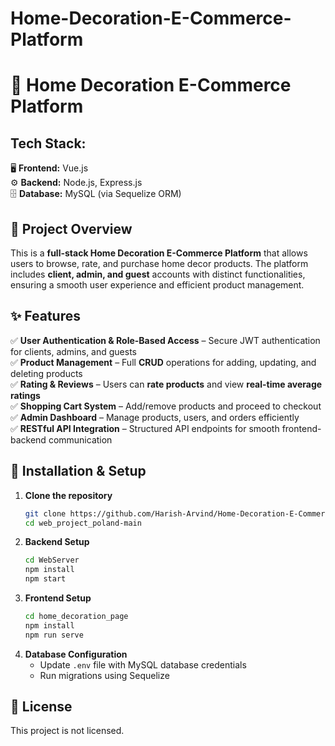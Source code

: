 # Home-Decoration-E-Commerce-Platform

# **🏡 Home Decoration E-Commerce Platform**  

## **Tech Stack:**  
🖥️ **Frontend:** Vue.js  
⚙️ **Backend:** Node.js, Express.js  
🗄️ **Database:** MySQL (via Sequelize ORM)  

## **📌 Project Overview**  
This is a **full-stack Home Decoration E-Commerce Platform** that allows users to browse, rate, and purchase home decor products. The platform includes **client, admin, and guest** accounts with distinct functionalities, ensuring a smooth user experience and efficient product management.  

## **✨ Features**  
✅ **User Authentication & Role-Based Access** – Secure JWT authentication for clients, admins, and guests  
✅ **Product Management** – Full **CRUD** operations for adding, updating, and deleting products  
✅ **Rating & Reviews** – Users can **rate products** and view **real-time average ratings**  
✅ **Shopping Cart System** – Add/remove products and proceed to checkout  
✅ **Admin Dashboard** – Manage products, users, and orders efficiently  
✅ **RESTful API Integration** – Structured API endpoints for smooth frontend-backend communication  

## **🚀 Installation & Setup**  
1. **Clone the repository**  
   ```bash
   git clone https://github.com/Harish-Arvind/Home-Decoration-E-Commerce-Platform.git
   cd web_project_poland-main
   ```  
2. **Backend Setup**  
   ```bash
   cd WebServer  
   npm install  
   npm start  
   ```  
3. **Frontend Setup**  
   ```bash
   cd home_decoration_page  
   npm install  
   npm run serve  
   ```  
4. **Database Configuration**  
   - Update `.env` file with MySQL database credentials  
   - Run migrations using Sequelize  

## **📜 License**  
This project is not licensed.  
